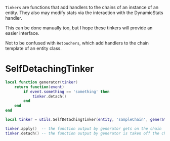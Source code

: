 `Tinkers` are functions that add handlers to the chains of an instance of an entity. They also may modify stats via the interaction with the DynamicStats handler.

This can be done manually too, but I hope these tinkers will provide an easier interface.

Not to be confused with `Retouchers`, which add handlers to the chain template of an entity class.


# SelfDetachingTinker

```lua
local function generator(tinker)
    return function(event)
        if event.something == 'something' then
            tinker.detach()
        end
    end
end

local tinker = utils.SelfDetachingTinker(entity, 'sampleChain', generator)

tinker.apply()  -- the function output by generator gets on the chain
tinker.detach() -- the function output by generator is taken off the chain
```